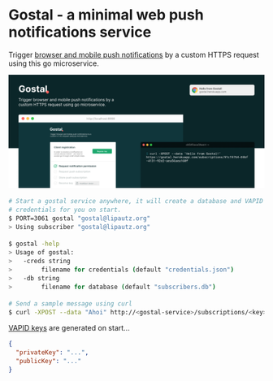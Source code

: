 
# Gostal - a minimal web push notifications service

Trigger [browser and mobile push notifications][web-push] by a custom HTTPS
request using this go microservice.

![](screenshot.png)

```sh
# Start a gostal service anywhere, it will create a database and VAPID
# credentials for you on start.
$ PORT=3061 gostal "gostal@lipautz.org"
> Using subscriber "gostal@lipautz.org"

$ gostal -help
> Usage of gostal:
>   -creds string
>        filename for credentials (default "credentials.json")
>   -db string
>        filename for database (default "subscribers.db")

# Send a sample message using curl
$ curl -XPOST --data "Ahoi" http://<gostal-service>/subscriptions/<key>
```

[VAPID keys][vapid] are generated on start...

```json
{
  "privateKey": "...",
  "publicKey": "..."
}
```

[web-push]: https://developers.google.com/web/fundamentals/push-notifications/ "Web Push Notifications: Timely, Relevant, and Precise"
[vapid]: https://blog.mozilla.org/services/2016/04/04/using-vapid-with-webpush/ "Using VAPID with WebPush"
